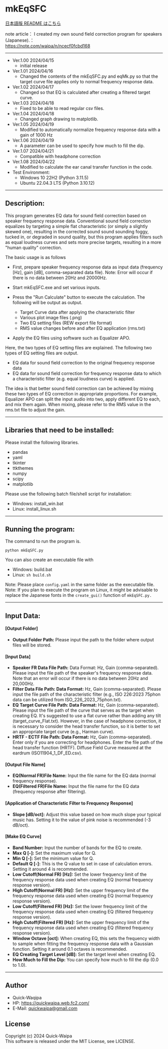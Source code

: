 # mkEqSFC
[日本語版 README はこちら](https://github.com/quick-waipa/mkEqSFC/blob/main/README.md)

note article： I created my own sound field correction program for speakers (Japanese).：  
https://note.com/waipa/n/ncecf0fcbd168

***
- Ver.1.00 2024/04/15
    - initial release
- Ver.1.01 2024/04/16
    - Changed the contents of the mkEqSFC.py and eqMk.py so that the target curve file applies only to normal frequency response data.
- Ver.1.02 2024/04/17
   - Changed so that EQ is calculated after creating a filtered target curve.
- Ver.1.03 2024/04/18
   - Fixed to be able to read regular csv files.
- Ver.1.04 2024/04/18
   - Changed graph drawing to matplotlib.
- Ver.1.05 2024/04/19
   - Modified to automatically normalize frequency response data with a gain of 1000 Hz
- Ver.1.06 2024/04/19
   - A parameter can be used to specify how much to fill the dip.
- Ver.1.07 2024/04/21
   - Compatible with headphone correction
- Ver.1.08 2024/04/22
   - Modified to calculate the ear canal transfer function in the code.
- Test Environment: 
   - Windows 10 22H2 (Python 3.11.5)
   - Ubuntu 22.04.3 LTS (Python 3.10.12)
  
***
## Description:

This program generates EQ data for sound field correction based on speaker frequency response data.
Conventional sound field correction equalizes by targeting a simple flat characteristic (or simply a slightly skewed one), resulting in the corrected sound sound sounding foggy, tucked in, or degraded in sound quality, but this program applies filters such as equal loudness curves and sets more precise targets, resulting in a more "human quality" correction.

The basic usage is as follows

- First, prepare speaker frequency response data as input data (frequency [Hz], gain [dB], comma-separated data file). Note: Error will occur if there is no data between 20Hz and 20000Hz.
- Start mkEqSFC.exe and set various inputs.
- Press the "Run Calculate" button to execute the calculation. The following will be output as output.

  - Target Curve data after applying the characteristic filter
  - Various plot image files (.png)
  - Two EQ setting files (REW export file format)
  - RMS value changes before and after EQ application (rms.txt)

- Apply the EQ files using software such as Equalizer APO.

Here, the two types of EQ setting files are explained.
The following two types of EQ setting files are output.

- EQ data for sound field correction to the original frequency response data
- EQ data for sound field correction for frequency response data to which a characteristic filter (e.g. equal loudness curve) is applied.

The idea is that better sound field correction can be achieved by mixing these two types of EQ correction in appropriate proportions.
For example, Equalizer APO can split the input audio into two, apply different EQ to each, and mix them again.
When mixing, please refer to the RMS value in the rms.txt file to adjust the gain.

***
## Libraries that need to be installed:
Please install the following libraries.

- pandas 
- yaml 
- tkinter 
- ttkthemes 
- numpy 
- scipy  
- matplotlib

Please use the following batch file/shell script for installation:
- Windows: install_win.bat
- Linux: install_linux.sh

***
## Running the program:
The command to run the program is.  
    
`python mkEqSFC.py`  

You can also create an executable file with  
- Windows: build.bat  
- Linux: `sh build.sh`  

Note: Please place `config.yaml` in the same folder as the executable file.  
Note: If you plan to execute the program on Linux, it might be advisable to replace the Japanese fonts in the `create_gui()` function of `mkEqSFC.py.`
***

## Input Data:
#### [Output Folder]
 + **Output Folder Path:** Please input the path to the folder where output files will be stored.
 
#### [Input Data]
 + **Speaker FR Data File Path:** Data Format: Hz, Gain (comma-separated). Please input the file path of the speaker's frequency response data. Note that an error will occur if there is no data between 20Hz and 20,000Hz.
 + **Filter Data File Path: Data Format:** Hz, Gain (comma-separated). Please input the file path of the characteristic filter (e.g., ISO 226:2023 75phon data can be utilized from ISO_226_2023_75phon.txt).
 + **EQ Target Curve File Path: Data Format:** Hz, Gain (comma-separated). Please input the file path of the curve that serves as the target when creating EQ. It's suggested to use a flat curve rather than adding any tilt (target_curve_Flat.txt). However, in the case of headphone correction, it is necessary to consider the head transfer function, so it is better to set an appropriate target curve (e.g., Harman curve).
 + **HRTF - ECTF File Path: Data Format:** Hz, Gain (comma-separated). Enter only if you are correcting for headphones. Enter the file path of the head transfer function (HRTF). Diffuse Field Curve measured at the eardrum (ISO11904_1_DF_ED.csv).
  
#### [Output File Name]
 + **EQ(Normal FR)File Name:** Input the file name for the EQ data (normal frequency response).
 + **EQ(Filtered FR)File Name:** Input the file name for the EQ data (frequency response after filtering).
 
#### [Application of Characteristic Filter to Frequency Response]
 + **Slope [dB/oct]:** Adjust this value based on how much slope your typical music has. Setting it to the value of pink noise is recommended (-3 dB/oct).
 
#### [Make EQ Curve]
 + **Band Number:** Input the number of bands for the EQ to create.
 + **Max Q [-]:** Set the maximum value for Q.
 + **Min Q [-]:** Set the minimum value for Q.
 + **Default Q [-]:** This is the Q value to set in case of calculation errors. Setting it around 4 is recommended.
 + **Low Cutoff(Normal FR) [Hz]:** Set the lower frequency limit of the frequency response data used when creating EQ (normal frequency response version).
 + **High Cutoff(Normal FR) [Hz]:** Set the upper frequency limit of the frequency response data used when creating EQ (normal frequency response version).
 + **Low Cutoff(Filtered FR) [Hz]:** Set the lower frequency limit of the frequency response data used when creating EQ (filtered frequency response version).
 + **High Cutoff(Filtered FR) [Hz]:** Set the upper frequency limit of the frequency response data used when creating EQ (filtered frequency response version).
 + **Window Octave [oct]:** When creating EQ, this sets the frequency width to sample when fitting the frequency response data with a Gaussian function. Setting it around 0.1 octaves is recommended.
 + **EQ Creating Target Level [dB]:** Set the target level when creating EQ.
 + **How Much to Fill the Dip:** You can specify how much to fill the dip (0.0 to 1.0).
 
***
## Author
- Quick-Waqipa
- HP: https://quickwaipa.web.fc2.com/
- E-Mail: quickwaipa@gmail.com

## License
Copyright (c) 2024 Quick-Waipa  
This software is released under the MIT License, see LICENSE.
